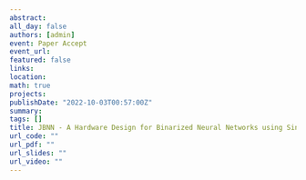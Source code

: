 ```yaml
---
abstract: 
all_day: false
authors: [admin]
event: Paper Accept
event_url: 
featured: false
links:
location: 
math: true
projects:
publishDate: "2022-10-03T00:57:00Z"
summary: 
tags: []
title: JBNN - A Hardware Design for Binarized Neural Networks using Single-Flux-Quantum Circuits is accepted by IEEE Transactions on Computers
url_code: ""
url_pdf: ""
url_slides: ""
url_video: ""
---
```

